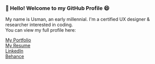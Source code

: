 ### 👋 Hello! Welcome to my GitHub Profile 😄
My name is Usman, an early millennial.
I'm a certified UX designer & researcher interested in coding.<br>
You can view my full profile here:
<html>
  <a href="https://usman-ali.notion.site/Hello-I-m-Usman-e301e35b953240bd89ef17bad9662f17?pvs=4">My Portfolio</a><br>
  <a href="https://www.notion.so/usman-ali/Syed-Usman-Ali-798809233f1e4ccbb0f076c85739acf1?pvs=4">My Resume</a><br>
  <a href="https://www.linkedin.com/in/u5manali/">LinkedIn</a><br>
  <a href="https://www.behance.net/u5manali">Behance</a><br>
</a>
</html>
<!--![Syed-Usman-Ali](https://github.com/u5man-ali/u5man-ali/assets/127815926/653140e9-8992-4a76-be12-28074bcc43dc)

**u5man-ali/u5man-ali** is a ✨ _special_ ✨ repository because its `README.md` (this file) appears on your GitHub profile.

Here are some ideas to get you started:

- 🔭 I’m currently working on ...
- 🌱 I’m currently learning ...
- 👯 I’m looking to collaborate on ...
- 🤔 I’m looking for help with ...
- 💬 Ask me about ...
- 📫 How to reach me: ...
- 😄 Pronouns: ...
- ⚡ Fun fact: ...
-->
